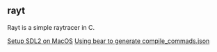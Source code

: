 ## rayt

Rayt is a simple raytracer in C.

[Setup SDL2 on MacOS](https://github.com/Klihe/sdl2-setup-mac)
[Using bear to generate compile_commads.json](https://github.com/rizsotto/Bear)


